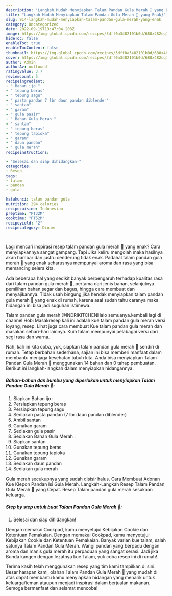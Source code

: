 ```yaml
---
description: "Langkah Mudah Menyiapkan Talam Pandan Gula Merah 🌱 yang Enak}"
title: "Langkah Mudah Menyiapkan Talam Pandan Gula Merah 🌱 yang Enak}"
slug: 914-langkah-mudah-menyiapkan-talam-pandan-gula-merah-yang-enak
category: Uncategorized
date: 2022-09-19T13:47:04.203Z
image: https://img-global.cpcdn.com/recipes/3dff0a3482101b0d/680x482cq70/talam-pandan-gula-merah-foto-resep-utama.jpg
hideToc: false
enableToc: true
enableTocContent: false
thumbnail: https://img-global.cpcdn.com/recipes/3dff0a3482101b0d/680x482cq70/talam-pandan-gula-merah-foto-resep-utama.jpg
cover: https://img-global.cpcdn.com/recipes/3dff0a3482101b0d/680x482cq70/talam-pandan-gula-merah-foto-resep-utama.jpg
author: Admin
authorAv: notfound
ratingvalue: 3.7
reviewcount: 5
recipeingredient:
- " Bahan ijo "
- " tepung beras"
- " tepung sagu"
- " pasta pandan 7 lbr daun pandan diblender"
- " santan"
- " garam"
- " gula pasir"
- " Bahan Gula Merah "
- " santan"
- " tepung beras"
- " tepung tapioka"
- " garam"
- " daun pandan"
- " gula merah"
recipeinstructions:

- "Selesai dan siap dihidangkan!"
categories:
- Resep
tags:
- talam
- pandan
- gula

katakunci: talam pandan gula 
nutrition: 294 calories
recipecuisine: Indonesian
preptime: "PT32M"
cooktime: "PT52M"
recipeyield: "2"
recipecategory: Dinner

---
```



Lagi mencari inspirasi resep talam pandan gula merah 🌱 yang enak? Cara menyiapkannya sangat gampang. Tapi Jika keliru mengolah maka hasilnya akan hambar dan justru cenderung tidak enak. Padahal talam pandan gula merah 🌱 yang enak seharusnya mempunyai aroma dan rasa yang bisa memancing selera kita.


Ada beberapa hal yang sedikit banyak berpengaruh terhadap kualitas rasa dari talam pandan gula merah 🌱, pertama dari jenis bahan, selanjutnya pemilihan bahan segar dan bagus, hingga cara membuat dan menyajikannya. Tidak usah bingung jika hendak menyiapkan talam pandan gula merah 🌱 yang enak di rumah, karena asal sudah tahu caranya maka hidangan ini bisa jadi suguhan istimewa.

Talam pandan gula merah @INDRIKITCHENHalo semuanya.kembali lagi di channel Hobi Masakresep kali ini adalah kue talam pandan gula merah versi loyang, resep. Lihat juga cara membuat Kue talam pandan gula merah dan masakan sehari-hari lainnya. Kuih talam mempunyai pelabagai versi dari segi rasa dan warna.


Nah, kali ini kita coba, yuk, siapkan talam pandan gula merah 🌱 sendiri di rumah. Tetap berbahan sederhana, sajian ini bisa memberi manfaat dalam membantu menjaga kesehatan tubuh kita. Anda bisa menyiapkan Talam Pandan Gula Merah 🌱 menggunakan 14 bahan dan 0 tahap pembuatan. Berikut ini langkah-langkah dalam menyiapkan hidangannya.

<!--inarticleads1-->

##### Bahan-bahan dan bumbu yang diperlukan untuk menyiapkan Talam Pandan Gula Merah 🌱:

1. Siapkan  Bahan ijo :
1. Persiapkan  tepung beras
1. Persiapkan  tepung sagu
1. Sediakan  pasta pandan (7 lbr daun pandan diblender)
1. Ambil  santan
1. Gunakan  garam
1. Sediakan  gula pasir
1. Sediakan  Bahan Gula Merah :
1. Siapkan  santan
1. Gunakan  tepung beras
1. Gunakan  tepung tapioka
1. Gunakan  garam
1. Sediakan  daun pandan
1. Sediakan  gula merah


Gula merah secukupnya yang sudah disisir halus. Cara Membuat Adonan Kue Klepon Pandan Isi Gula Merah. Langkah-Langkah Resep Talam Pandan Gula Merah 🌱 yang Cepat. Resep Talam pandan gula merah sesukaan keluarga. 

<!--inarticleads2-->

##### Step by step untuk buat Talam Pandan Gula Merah 🌱:


1. Selesai dan siap dihidangkan!

Dengan memakai Cookpad, kamu menyetujui Kebijakan Cookie dan Ketentuan Pemakaian. Dengan memakai Cookpad, kamu menyetujui Kebijakan Cookie dan Ketentuan Pemakaian. Banyak varian kue talam, salah satunya Talam Pandan Gula Merah. Wangi pandan yang berpadu dengan aroma dan manis gula merah itu perpaduan yang sangat serasi. Jadi jika Bunda kangen dengan lezatnya kue Talam, yuk coba resep ini di rumah!. 

Terima kasih telah menggunakan resep yang tim kami tampilkan di sini. Besar harapan kami, olahan Talam Pandan Gula Merah 🌱 yang mudah di atas dapat membantu kamu menyiapkan hidangan yang menarik untuk keluarga/teman ataupun menjadi inspirasi dalam berjualan makanan. Semoga bermanfaat dan selamat mencoba!
